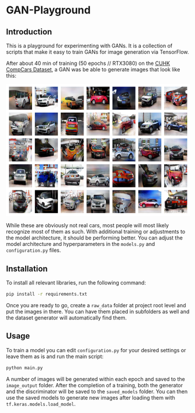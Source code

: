 # GAN-Playground

## Introduction

This is a playground for experimenting with GANs. It is a collection of scripts that make it easy to train GANs for
image generation via TensorFlow.

After about 40 min of training (50 epochs // RTX3080) on
the [CUHK CompCars Dataset](https://www.kaggle.com/datasets/renancostaalencar/compcars),
a GAN was be able to generate images that look like this:

![img.png](img.png)

While these are obviously not real cars, most people will most likely recognize most of them as such.
With additional training or adjustments to the model architecture, it should be performing better.
You can adjust the model architecture and hyperparameters in the `models.py` and `configuration.py` files.

## Installation

To install all relevant libraries, run the following command:

```bash
pip install -r requirements.txt
```

Once you are ready to go, create a `raw_data` folder at project root level and put the images in there. You can have
them placed in subfolders
as well and the dataset generator will automatically find them.

## Usage

To train a model you can edit `configuration.py` for your desired settings or leave them as is and run the main script:

```bash
python main.py
```

A number of images will be generated within each epoch and saved to the `image_output` folder.
After the completion of a training, both the generator and the discriminator will be saved to the `saved_models` folder.
You can then use the saved models to generate new images after loading them with `tf.keras.models.load_model`.